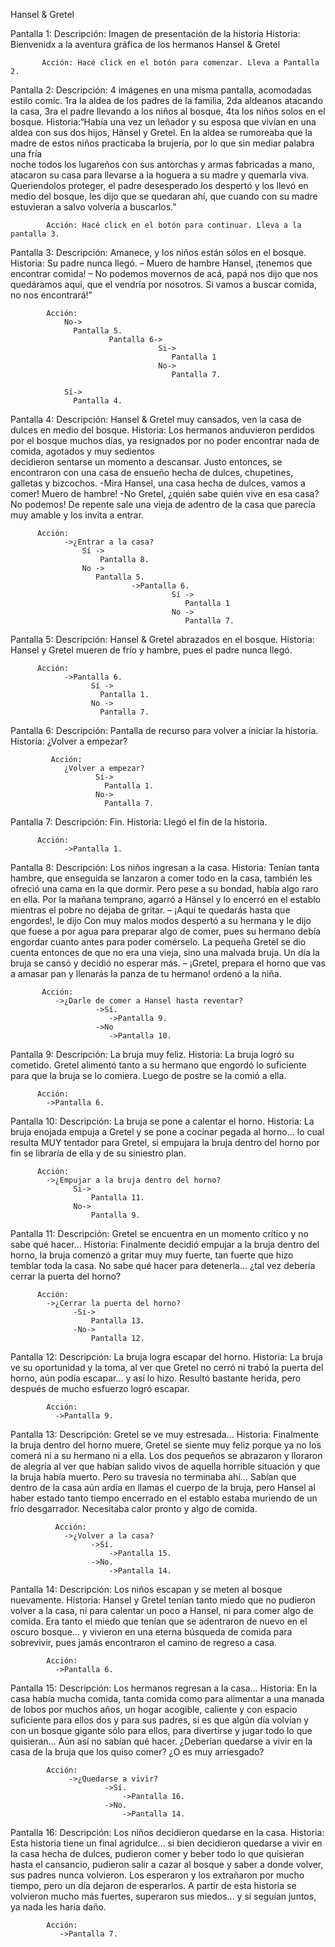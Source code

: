 Hansel & Gretel

Pantalla 1:
          Descripción: Imagen de presentación de la historia
          Historia: Bienvenidx a la aventura gráfica de los hermanos Hansel & Gretel 
	  
       	   Acción: Hacé click en el botón para comenzar. Lleva a Pantalla 2.
	
Pantalla 2:
           Descripción: 4 imágenes en una misma pantalla, acomodadas estilo comic. 1ra la
           aldea de los padres de la familia, 2da aldeanos atacando la casa, 3ra el padre llevando a los niños al bosque, 4ta los niños solos en el                                          bosque.
           Historia:“Había una vez un leñador y su esposa que vivían en una aldea con sus dos
           hijos, Hänsel y Gretel. En la aldea se rumoreaba que la madre de estos 
           niños practicaba la brujería, por lo que sin mediar palabra una fría  
           noche todos los lugareños con sus antorchas y armas fabricadas a mano,
           atacaron su casa para llevarse a la hoguera a su madre y quemarla viva.
           Queriendolos proteger, el padre desesperado los despertó y los llevó en   
           medio del bosque, les dijo que se quedaran ahí, que cuando con su madre   
           estuvieran a salvo volvería a buscarlos.” 
           
            Acción: Hacé click en el botón para continuar. Lleva a la pantalla 3.

Pantalla 3:
          Descripción: Amanece, y los niños están sólos en el bosque. 
          Historia: Su padre nunca llegó.
          – Muero de hambre Hansel, ¡tenemos que encontrar comida!
          – No podemos movernos de acá, papá nos dijo que nos quedáramos aquí, que el vendría por nosotros. Si vamos a buscar comida, no nos encontrará!”
	  	
      	    Acción:
                No-> 	
                  Pantalla 5. 
                          Pantalla 6->
                                     Si->
                                        Pantalla 1
                                     No->
                                        Pantalla 7. 

                Sí->
                  Pantalla 4. 


Pantalla 4: 
          Descripción: Hansel & Gretel muy cansados, ven la casa de dulces en medio del bosque. 
          Historia: Los hermanos anduvieron perdidos por el bosque muchos días, ya resignados
          por no poder encontrar nada de comida, agotados y muy sedientos      
          decidieron sentarse un momento a descansar. Justo entonces, se      
          encontraron con una casa de ensueño hecha de dulces, chupetines, galletas 
          y bizcochos. 
         -Mira Hansel, una casa hecha de dulces, vamos a comer! Muero de hambre!
         -No Gretel, ¿quién sabe quién vive en esa casa? No podemos!
         De repente sale una vieja de adentro de la casa que parecía muy amable y los invita a entrar. 

          Acción: 
                ->¿Entrar a la casa?
                    Sí ->
                        Pantalla 8.
                    No ->
                       Pantalla 5.
                               ->Pantalla 6.
                                        Sí ->
                                           Pantalla 1
                                        No ->
                                           Pantalla 7.


Pantalla 5:
          Descripción: Hansel & Gretel abrazados en el bosque.
          Historia: Hansel y Gretel mueren de frío y hambre, pues el padre nunca llegó.
	  
          Acción: 
                ->Pantalla 6.
                      Sí ->
                        Pantalla 1.
                      No ->
                        Pantalla 7.

Pantalla 6:
          Descripción: Pantalla de recurso para volver a iniciar la historia.
          Historia: ¿Volver a empezar?
	  
     	     Acción: 
                ¿Volver a empezar?
                       Sí-> 
                         Pantalla 1.
                       No-> 
                         Pantalla 7.

 
Pantalla 7:
          Descripción: Fin.
          Historia: Llegó el fin de la historia.
	  
          Acción:
                ->Pantalla 1.
 
Pantalla 8:
          Descripción: Los niños ingresan a la casa.
          Historia: Tenían tanta hambre, que enseguida se lanzaron a comer todo en la casa, también les ofreció una cama en la que dormir. Pero pese a su bondad, había algo             raro en ella. Por la mañana temprano, agarró a Hänsel y lo encerró en el establo mientras el pobre no dejaba de gritar.
          – ¡Aquí te quedarás hasta que engordes!, le dijo
          Con muy malos modos despertó a su hermana y le dijo que fuese a por agua para preparar algo de comer, pues su hermano debía engordar cuanto antes para poder               comérselo. La pequeña Gretel se dio cuenta entonces de que no era una vieja, sino una malvada bruja.
           Un día la bruja se cansó y decidió no esperar más.
         – ¡Gretel, prepara el horno que vas a amasar pan y llenarás la panza de tu hermano! ordenó a la niña.
	 
       	   Acción:
              ->¿Darle de comer a Hansel hasta reventar?
                       ->Sí.
                          ->Pantalla 9.
                       ->No
                          ->Pantalla 10.
Pantalla 9:
          Descripción: La bruja muy feliz.
          Historia: La bruja logró su cometido. Gretel alimentó tanto a su hermano que engordó lo suficiente para que la bruja se lo comiera. Luego de postre se la comió           a ella.
	  
          Acción:
            ->Pantalla 6.
            
Pantalla 10: 
          Descripción: La bruja se pone a calentar el horno.
          Historia: La bruja enojada empuja a Gretel y se pone a cocinar pegada al horno… lo cual resulta MUY tentador para Gretel, si empujara  la bruja dentro del horno por             fin se libraría de ella y de su siniestro plan.
	  
          Acción:
            ->¿Empujar a la bruja dentro del horno?
                  Si->
                      Pantalla 11.
                  No-> 
                      Pantalla 9.
Pantalla 11:
          Descripción: Gretel se encuentra en un momento crítico y no sabe qué hacer...
          Historia: Finalmente decidió empujar a la bruja dentro del horno, la bruja comenzó a gritar muy muy fuerte, tan fuerte que hizo temblar toda la casa.
          No sabe qué hacer para detenerla... ¿tal vez debería cerrar la puerta del horno?
	  
          Acción:
            ->¿Cerrar la puerta del horno?
                  -Si->
                      Pantalla 13.
                  -No->
                      Pantalla 12.
			
Pantalla 12:
            Descripción: La bruja logra escapar del horno.
            Historia: La bruja ve su oportunidad y la toma, al ver que Gretel no cerró ni trabó la puerta del horno, aún podía escapar… y así lo hizo. Resultó bastante                       herida, pero después de mucho esfuerzo logró escapar. 
	    
            Acción:
              ->Pantalla 9.
              
Pantalla 13:
              Descripción: Gretel se ve muy estresada...
              Historia: Finalmente la bruja dentro del horno muere, Gretel se siente muy feliz porque ya no los comerá ni a su hermano ni a ella. Los dos pequeños se                 abrazaron y lloraron de alegría al ver que habían salido vivos de aquella horrible situación y que la bruja había muerto.
                   Pero su travesía no terminaba ahí… Sabían que dentro de la casa aún ardía en llamas el cuerpo de la bruja, pero Hansel al haber estado tanto tiempo                     encerrado en el establo estaba muriendo de un frío desgarrador. Necesitaba calor pronto y algo de comida.
		   
              Acción:
                ->¿Volver a la casa?
                      ->Sí.
                          ->Pantalla 15.
                      ->No.
                          ->Pantalla 14.
				
Pantalla 14:
            Descripción: Los niños escapan y se meten al bosque nuevamente.
            Historia: Hansel y Gretel tenían tanto miedo que no pudieron volver a la casa, ni para calentar un poco a Hansel, ni para comer algo de comida. Era tanto el miedo que tenían que se adentraron de nuevo en el oscuro bosque… y vivieron en una eterna búsqueda de comida para sobrevivir, pues jamás encontraron el camino de regreso a casa.
	    
            Acción:
              ->Pantalla 6.
              
Pantalla 15:
            Descripción: Los hermanos regresan a la casa...
            Historia: En la casa había mucha comida, tanta comida como para alimentar a una manada de lobos por muchos años, un hogar acogible, caliente y con espacio suficiente para ellos dos y para sus padres, si es que algún día volvían y con un bosque gigante sólo para ellos, para divertirse y jugar todo lo que quisieran… Aún así no sabían qué hacer. ¿Deberían quedarse a vivir en la casa de la bruja que los quiso comer? ¿O es muy arriesgado?
	    
            Acción:
                 ->¿Quedarse a vivir?
                         ->Sí.
                             ->Pantalla 16.
                         ->No.
                             ->Pantalla 14.
				
Pantalla 16:
            Descripción: Los niños decidieron quedarse en la casa.
            Historia: Esta historia tiene un final agridulce… si bien decidieron quedarse a vivir en la casa hecha de dulces, pudieron comer y beber todo lo que quisieran hasta el cansancio, pudieron salir a cazar al bosque y saber a donde volver, sus padres nunca volvieron. Los esperaron y los extrañaron por mucho tiempo, pero un día dejaron de esperarlos. A partir de esta historia se volvieron mucho más fuertes, superaron sus miedos… y si seguían juntos, ya nada les haría daño.
	    
            Acción:
               ->Pantalla 7.
